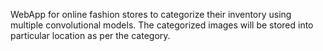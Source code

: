 WebApp for online fashion stores to categorize their inventory using multiple convolutional models. The categorized images will be stored into particular location as per the category. 
